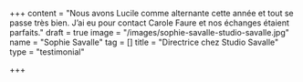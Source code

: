 +++
content = "Nous avons Lucile comme alternante cette année et tout se passe très bien. J’ai eu pour contact Carole Faure et nos échanges étaient parfaits."
draft = true
image = "/images/sophie-savalle-studio-savalle.jpg"
name = "Sophie Savalle"
tag = []
title = "Directrice chez Studio Savalle"
type = "testimonial"

+++
